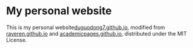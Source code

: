 # My personal website

This is my personal website[duguodong7.github.io](https://github.com/duguodong7/duguodong7.github.io), modified from [rayeren.github.io](https://github.com/RayeRen/acad-homepage.github.io) and [academicpages.github.io](https://github.com/academicpages/academicpages.github.io), distributed under the MIT License.

